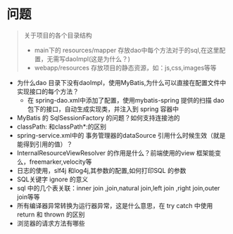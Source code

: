 
# 问题
> 关于项目的各个目录结构
> - main下的 resources/mapper 存放dao中每个方法对于的sql,在这里配置，无需写daoImpl(这是为什么？)
> - webapp/resources 存放项目的静态资源，如：js,css,images等等

- 为什么dao 目录下没有daoImpl，使用MyBatis,为什么可以直接在配置文件中实现接口的每个方法？
    - 在 spring-dao.xml中添加了配置，使用mybatis-spring 提供的扫描 dao包下的接口，自动生成实现类，并注入到 spring 容器中
- MyBatis 的 SqlSessionFactory 的问题？如何支持连接池的
- classPath: 和classPath*:的区别
- spring-service.xml中的 事务管理器的dataSource 引用什么时候生效（就是能得到引用的值）？
- InternalResourceViewResolver 的作用是什么？前端使用的view 框架能变么，freemarker,velocity等
- 日志的使用，slf4j 和log4j,其参数的配置,如何打印SQL 的参数
- SQL关键字 ignore 的意义
- sql 中的几个表关联：inner join ,join,natural join,left join ,right join,outer join等等
- 所有编译器异常转换为运行器异常，这是什么意思，在 try catch 中使用return 和 thrown 的区别
- 浏览器的请求方法有哪些
